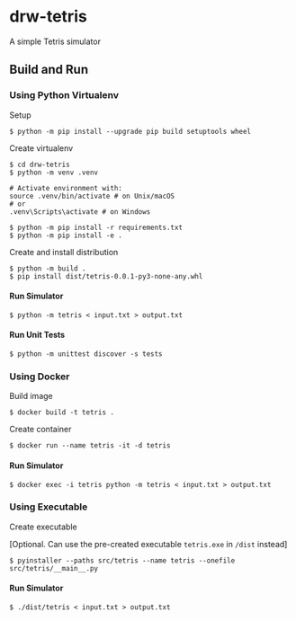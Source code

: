 # drw-tetris

A simple Tetris simulator


## Build and Run

### Using Python Virtualenv

Setup 
```
$ python -m pip install --upgrade pip build setuptools wheel
```

Create virtualenv
```
$ cd drw-tetris
$ python -m venv .venv

# Activate environment with:
source .venv/bin/activate # on Unix/macOS
# or   
.venv\Scripts\activate # on Windows

$ python -m pip install -r requirements.txt
$ python -m pip install -e .
```

Create and install distribution
```
$ python -m build .
$ pip install dist/tetris-0.0.1-py3-none-any.whl
```

#### Run Simulator
```
$ python -m tetris < input.txt > output.txt
```

#### Run Unit Tests
```
$ python -m unittest discover -s tests
```

### Using Docker

Build image
```
$ docker build -t tetris .
```

Create container
```
$ docker run --name tetris -it -d tetris
```

#### Run Simulator
```
$ docker exec -i tetris python -m tetris < input.txt > output.txt
```


### Using Executable

Create executable

[Optional. Can use the pre-created executable `tetris.exe` in `/dist` instead]
```
$ pyinstaller --paths src/tetris --name tetris --onefile src/tetris/__main__.py
```

#### Run Simulator
```
$ ./dist/tetris < input.txt > output.txt
```
